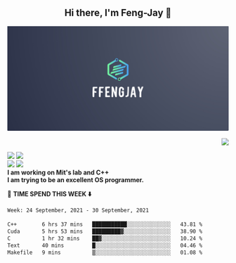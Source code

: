 <h2 align="center"> Hi there, I'm Feng-Jay 👋 </h2>  

![](https://github.com/Feng-Jay/DataStruct/blob/master/Image/1.png)  

<img align="right" src="https://github-readme-stats.vercel.app/api?username=Feng-Jay&show_icons=true&icon_color=CE1D2D&text_color=718096&bg_color=ffffff&hide_title=true" />


&emsp;

![](https://visitor-badge.glitch.me/badge?page_id=Feng-Jay.readme)
![](https://img.shields.io/badge/Concentrate-Cpp-blue)  
![](https://img.shields.io/badge/Rust-primer-orange)
![](https://img.shields.io/badge/Target-OS-9cf)  
**I am working on Mit's lab and C++**  
**I am trying to be an excellent OS programmer.**  


📘 **TIME SPEND THIS WEEK ⬇️**
<!--START_SECTION:waka-->
```text
Week: 24 September, 2021 - 30 September, 2021

C++        6 hrs 37 mins   ███████████░░░░░░░░░░░░░░   43.81 % 
Cuda       5 hrs 53 mins   █████████▓░░░░░░░░░░░░░░░   38.90 % 
C          1 hr 32 mins    ██▓░░░░░░░░░░░░░░░░░░░░░░   10.24 % 
Text       40 mins         █░░░░░░░░░░░░░░░░░░░░░░░░   04.46 % 
Makefile   9 mins          ▒░░░░░░░░░░░░░░░░░░░░░░░░   01.08 % 
```
<!--END_SECTION:waka-->

